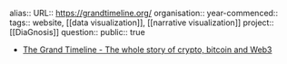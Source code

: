 alias::
URL:: https://grandtimeline.org/
organisation::
year-commenced::
tags:: website, [[data visualization]], [[narrative visualization]] 
project:: [[DiaGnosis]] 
question:: 
public:: true

- [The Grand Timeline - The whole story of crypto, bitcoin and Web3](https://grandtimeline.org/)